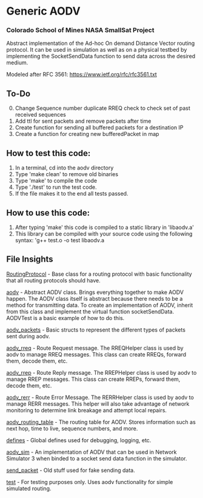 # Generic AODV

### Colorado School of Mines NASA SmallSat Project

Abstract implementation of the Ad-hoc On demand Distance Vector routing protocol. It can be used in simulation as well as on a physical testbed by implementing the SocketSendData function to send data across the desired medium.

Modeled after RFC 3561: https://www.ietf.org/rfc/rfc3561.txt

## To-Do
0. Change Sequence number duplicate RREQ check to check set of past received sequences
1. Add ttl for sent packets and remove packets after time  
2. Create function for sending all buffered packets for a destination IP 
3. Create a function for creating new bufferedPacket in map 

## How to test this code:
1. In a terminal, cd into the aodv directory
2. Type 'make clean' to remove old binaries
3. Type 'make' to compile the  code
4. Type './test' to run the test code. 
5. If the file makes it to the end all tests passed. 

## How to use this code:
1. After typing 'make' this code is compiled to a static library in 'libaodv.a'
2. This library can be compiled with your source code using the following syntax: 
  'g++ test.o -o test libaodv.a 

## File Insights

[RoutingProtocol](RoutingProtocol.h) - Base class for a routing protocol with basic functionality that all routing protocols should have. 

[aodv](aodv.h) - Abstract AODV class. Brings everything together to make AODV happen. The AODV class itself is abstract because there needs to be a method for transmitting data. To create an implementation of AODV, inherit from this class and implement the virtual function socketSendData. AODVTest is a basic example of how to do this. 

[aodv_packets](aodv_packets.h) - Basic structs to represent the different types of packets sent during aodv. 

[aodv_rreq](aodv_rreq.h) - Route Request message. The RREQHelper class is used by aodv to manage RREQ messages. This class can create RREQs, forward them, decode them, etc. 

[aodv_rrep](aodv_rrep.h) - Route Reply message. The RREPHelper class is used by aodv to manage RREP messages. This class can create RREPs, forward them, decode them, etc. 

[aodv_rerr](aodv_rerr.h) - Route Error Message. The RERRHelper class is used by aodv to manage RERR messages. This helper will also take advantage of network monitoring to determine link breakage and attempt local repairs. 

[aodv_routing_table](aodv_routing_table.h) - The routing table for AODV. Stores information such as next hop, time to live, sequence numbers, and more. 

[defines](defines.h) - Global defines used for debugging, logging, etc. 

[aodv_sim](aodv_sim.h) - An implementation of AODV that can be used in Network Simulator 3 when binded to a socket send data function in the simulator. 

[send_packet](send_packet.h) - Old stuff used for fake sending data. 

[test](test.cc) - For testing purposes only. Uses aodv functionality for simple simulated routing. 
